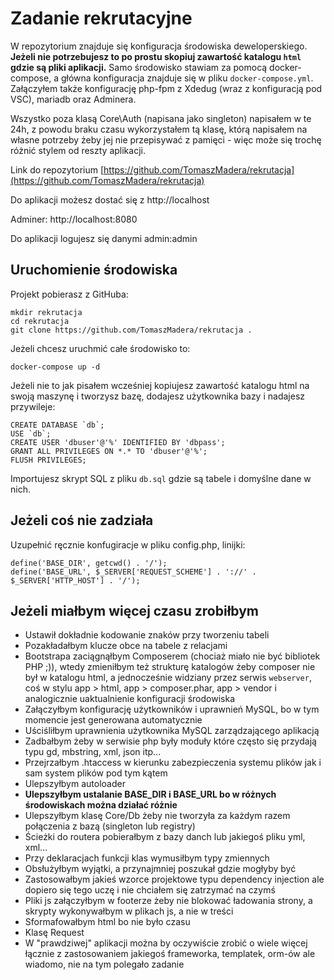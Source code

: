 
# Zadanie rekrutacyjne

W repozytorium znajduje się konfiguracja środowiska deweloperskiego. **Jeżeli nie potrzebujesz to po prostu skopiuj 
zawartość katalogu `html` gdzie są pliki aplikacji.** Samo środowisko stawiam za pomocą docker-compose, a główna 
konfiguracja znajduje się w pliku `docker-compose.yml`. Załączyłem także konfigurację php-fpm z Xdedug (wraz z 
konfiguracją pod VSC), mariadb oraz Adminera.

Wszystko poza klasą Core\Auth (napisana jako singleton) napisałem w te 24h, z powodu braku czasu wykorzystałem tą 
klasę, którą napisałem na własne potrzeby żeby jej nie przepisywać z pamięci - więc może się trochę różnić stylem od 
reszty aplikacji.

Link do repozytorium [https://github.com/TomaszMadera/rekrutacja](https://github.com/TomaszMadera/rekrutacja)

Do aplikacji możesz dostać się z http://localhost

Adminer: http://localhost:8080

Do aplikacji logujesz się danymi admin:admin

## Uruchomienie środowiska

Projekt pobierasz z GitHuba:

```
mkdir rekrutacja
cd rekrutacja
git clone https://github.com/TomaszMadera/rekrutacja .
```

Jeżeli chcesz uruchmić całe środowisko to:

```
docker-compose up -d
```

Jeżeli nie to jak pisałem wcześniej kopiujesz zawartość katalogu html na swoją maszynę i tworzysz bazę, dodajesz użytkownika bazy i nadajesz przywileje:
```
CREATE DATABASE `db`; 
USE `db`;
CREATE USER 'dbuser'@'%' IDENTIFIED BY 'dbpass';
GRANT ALL PRIVILEGES ON *.* TO 'dbuser'@'%';
FLUSH PRIVILEGES;
```

Importujesz skrypt SQL z pliku `db.sql` gdzie są tabele i domyślne dane w nich.

## Jeżeli coś nie zadziała

Uzupełnić ręcznie konfugiracje w pliku config.php, linijki:
```
define('BASE_DIR', getcwd() . '/');
define('BASE_URL', $_SERVER['REQUEST_SCHEME'] . '://' . $_SERVER['HTTP_HOST'] . '/');
```

## Jeżeli miałbym więcej czasu zrobiłbym

- Ustawił dokładnie kodowanie znaków przy tworzeniu tabeli
- Pozakładałbym klucze obce na tabele z relacjami
- Bootstrapa zaciągnąłbym Composerem (chociaż miało nie być bibliotek PHP ;)), wtedy zmieniłbym też strukturę 
katalogów żeby composer nie był w katalogu html, a jednocześnie widziany przez serwis `webserver`, coś w stylu 
app > html, app > composer.phar, app > vendor i analogicznie uaktualnienie konfiguracji środowiska
- Załączyłbym konfigurację użytkowników i uprawnień MySQL, bo w tym momencie jest generowana automatycznie 
- Uściśliłbym uprawnienia użytkownika MySQL zarządzającego aplikacją
- Zadbałbym żeby w serwisie php były moduły które często się przydają typu gd, mbstring, xml, json itp...
- Przejrzałbym .htaccess w kierunku zabezpieczenia systemu plików jak i sam system plików pod tym kątem
- Ulepszyłbym autoloader
- **Ulepszyłbym ustalanie BASE_DIR i BASE_URL bo w różnych środowiskach można działać różnie**
- Ulepszyłbym klasę Core/Db żeby nie tworzyła za każdym razem połączenia z bazą (singleton lub registry)
- Ścieżki do routera pobierałbym z bazy danch lub jakiegoś pliku yml, xml...
- Przy deklaracjach funkcji klas wymusiłbym typy zmiennych
- Obsłużyłbym wyjątki, a przynajmniej poszukał gdzie mogłyby być
- Zastosowałbym jakieś wzorce projektowe typu dependency injection ale dopiero się tego uczę i nie chciałem się
zatrzymać na czymś
- Pliki js załączyłbym w footerze żeby nie blokować ładowania strony, a skrypty wykonywałbym w plikach js, a nie w treści
- Sformafowałbym html bo nie było czasu
- Klasę Request
- W "prawdziwej" aplikacji można by oczywiście zrobić o wiele więcej łącznie z zastosowaniem jakiegoś frameworka, templatek, orm-ów 
ale wiadomo, nie na tym polegało zadanie